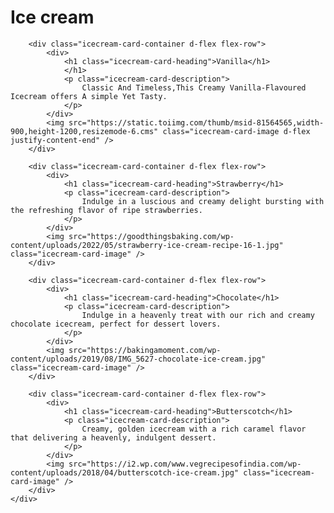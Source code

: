 <!DOCTYPE html>
<html>

<head>
    <link rel="stylesheet" href="https://stackpath.bootstrapcdn.com/bootstrap/4.5.2/css/bootstrap.min.css" integrity="sha384-JcKb8q3iqJ61gNV9KGb8thSsNjpSL0n8PARn9HuZOnIxN0hoP+VmmDGMN5t9UJ0Z" crossorigin="anonymous">
    <script src="https://code.jquery.com/jquery-3.5.1.slim.min.js" integrity="sha384-DfXdz2htPH0lsSSs5nCTpuj/zy4C+OGpamoFVy38MVBnE+IbbVYUew+OrCXaRkfj" crossorigin="anonymous"></script>
    <script src="https://cdn.jsdelivr.net/npm/popper.js@1.16.1/dist/umd/popper.min.js" integrity="sha384-9/reFTGAW83EW2RDu2S0VKaIzap3H66lZH81PoYlFhbGU+6BZp6G7niu735Sk7lN" crossorigin="anonymous"></script>
    <script src="https://stackpath.bootstrapcdn.com/bootstrap/4.5.2/js/bootstrap.min.js" integrity="sha384-B4gt1jrGC7Jh4AgTPSdUtOBvfO8shuf57BaghqFfPlYxofvL8/KUEfYiJOMMV+rV" crossorigin="anonymous"></script>
</head>

<body>
    <div class="icecream-bg-container">
        <h1 class="icecream-heading">Ice cream</h1>

        <div class="icecream-card-container d-flex flex-row">
            <div>
                <h1 class="icecream-card-heading">Vanilla</h1>
                </h1>
                <p class="icecream-card-description">
                    Classic And Timeless,This Creamy Vanilla-Flavoured Icecream offers A simple Yet Tasty.
                </p>
            </div>
            <img src="https://static.toiimg.com/thumb/msid-81564565,width-900,height-1200,resizemode-6.cms" class="icecream-card-image d-flex justify-content-end" />
        </div>

        <div class="icecream-card-container d-flex flex-row">
            <div>
                <h1 class="icecream-card-heading">Strawberry</h1>
                <p class="icecream-card-description">
                    Indulge in a luscious and creamy delight bursting with the refreshing flavor of ripe strawberries.
                </p>
            </div>
            <img src="https://goodthingsbaking.com/wp-content/uploads/2022/05/strawberry-ice-cream-recipe-16-1.jpg" class="icecream-card-image" />
        </div>

        <div class="icecream-card-container d-flex flex-row">
            <div>
                <h1 class="icecream-card-heading">Chocolate</h1>
                <p class="icecream-card-description">
                    Indulge in a heavenly treat with our rich and creamy chocolate icecream, perfect for dessert lovers.
                </p>
            </div>
            <img src="https://bakingamoment.com/wp-content/uploads/2019/08/IMG_5627-chocolate-ice-cream.jpg" class="icecream-card-image" />
        </div>

        <div class="icecream-card-container d-flex flex-row">
            <div>
                <h1 class="icecream-card-heading">Butterscotch</h1>
                <p class="icecream-card-description">
                    Creamy, golden icecream with a rich caramel flavor that delivering a heavenly, indulgent dessert.
                </p>
            </div>
            <img src="https://i2.wp.com/www.vegrecipesofindia.com/wp-content/uploads/2018/04/butterscotch-ice-cream.jpg" class="icecream-card-image" />
        </div>
    </div>
</body>

</html>

